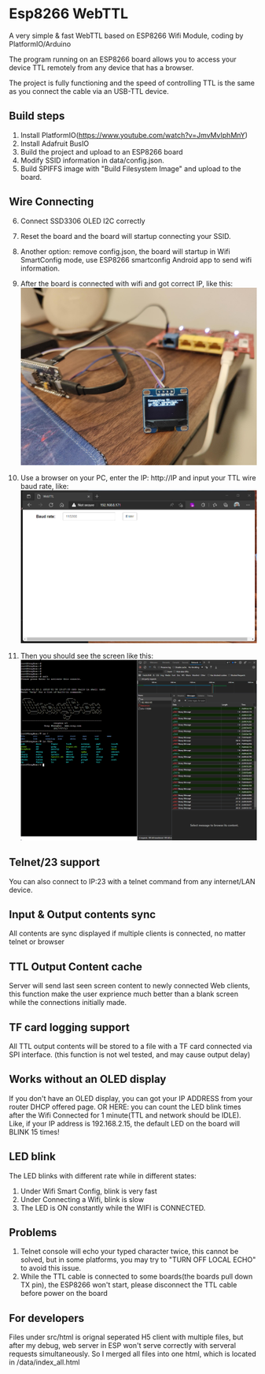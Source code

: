 # Esp8266 WebTTL
A very simple &amp; fast WebTTL based on ESP8266 Wifi Module, coding by PlatformIO/Arduino

The program running on an ESP8266 board allows you to access your device TTL remotely from any device that has a browser.

The project is fully functioning and the speed of controlling TTL is the same as you connect the cable via an USB-TTL device.

## Build steps
1. Install PlatformIO(https://www.youtube.com/watch?v=JmvMvIphMnY)
2. Install Adafruit BusIO
3. Build the project and upload to an ESP8266 board
4. Modify SSID information in data/config.json.
5. Build SPIFFS image with "Build Filesystem Image" and upload to the board.

## Wire Connecting 
6. Connect SSD3306 OLED I2C correctly
7. Reset the board and the board will startup connecting your SSID.
8. Another option: remove config.json, the board will startup in Wifi SmartConfig mode, use ESP8266 smartconfig Android app to send wifi information.
9. After the board is connected with wifi and got correct IP, like this:
![IP](/pic/desktop.jpg)

10. Use a browser on your PC, enter the IP: http://IP and input your TTL wire baud rate, like:
![Browser](/pic/browser.png)

11. Then you should see the screen like this:
![RunningPic](/pic/running.png)

## Telnet/23 support
You can also connect to IP:23 with a telnet command from any internet/LAN device.

## Input & Output contents sync
All contents are sync displayed if multiple clients is connected, no matter telnet or browser

## TTL Output Content cache
Server will send last seen screen content to newly connected Web clients, this function make the user exprience much better than a blank screen while the connections initially made.

## TF card logging support
All TTL output contents will be stored to a file with a TF card connected via SPI interface.
(this function is not wel tested, and may cause output delay)

## Works without an OLED display
If you don't have an OLED display, you can got your IP ADDRESS from your router DHCP offered page. OR HERE: you can count the LED blink times after the Wifi Connected for 1 minute(TTL and network should be IDLE). Like, if your IP address is 192.168.2.15, the default LED on the board will BLINK 15 times!

## LED blink
The LED blinks with different rate while in different states:
1. Under Wifi Smart Config, blink is very fast
2. Under Connecting a Wifi, blink is slow
3. The LED is ON constantly while the WIFI is CONNECTED.

## Problems
1. Telnet console will echo your typed character twice, this cannot be solved, but in some platforms, you may try to "TURN OFF LOCAL ECHO" to avoid this issue.
2. While the TTL cable is connected to some boards(the boards pull down TX pin), the ESP8266 won't start, please disconnect the TTL cable before power on the board

## For developers
 Files under src/html is orignal seperated H5 client with multiple files, but after my debug, web server in ESP won't serve correctly with serveral requests simultaneously. So I merged all files into one html, which is located in /data/index_all.html
